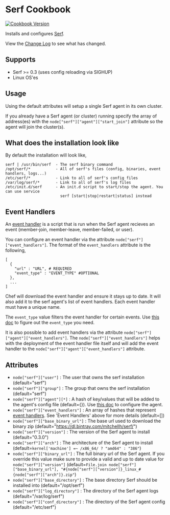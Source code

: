 Serf Cookbook
=============

[![Cookbook Version](https://img.shields.io/cookbook/v/serf.svg)](https://community.opscode.com/cookbooks/serf)

Installs and configures [Serf](http://www.serfdom.io/).

View the [Change Log](https://github.com/bbaugher/serf/blob/master/CHANGELOG.md) to see what has changed.

Supports
--------

 * Serf >= 0.3 (uses config reloading via SIGHUP)
 * Linux OS'es

Usage
-----

Using the default attributes will setup a single Serf agent in its own cluster.

If you already have a Serf agent (or cluster) running specify the array of address(es) with the 
`node["serf"]["agent"]["start_join"]` attribute so the agent will join the cluster(s).

What does the installation look like
------------------------------------

By default the installation will look like,

    serf | /usr/bin/serf  - The serf binary command
    /opt/serf/*           - All of serf's files (config, binaries, event handlers, logs...)
    /etc/serf/*           - Link to all of serf's config files
    /var/log/serf/*       - Link to all of serf's log files
    /etc/init.d/serf      - An init.d script to start/stop the agent. You can use service 
    				        serf [start|stop|restart|status] instead

Event Handlers
--------------

An [event handler](http://www.serfdom.io/docs/agent/event-handlers.html) is a script that is run when the Serf agent
recieves an event (member-join, member-leave, member-failed, or user).

You can configure an event handler via the attribute `node["serf"]["event_handlers"]`. The format of the `event_handlers` 
attribute is the following,

    [
      {
        "url" : "URL", # REQUIRED
        "event_type" : "EVENT_TYPE" #OPTIONAL
      },
      ...
    ]
    
Chef will download the event handler and ensure it stays up to date. It will also add it to the serf agent's list of event handlers. 
Each event handler must have a unique name.

The `event_type` value filters the event handler for certain events. Use [this doc](http://www.serfdom.io/docs/agent/event-handlers.html) 
to figure out the `event_type` you need.

It is also possible to add event handlers via the attribute `node["serf"]["agent"]["event_handlers"]`. The `node["serf"]["event_handlers"]`
helps with the deployment of the event handler file itself and will add the event handler to the `node["serf"]["agent"]["event_handlers"]`
attribute.

Attributes
----------

 * `node["serf"]["user"]` : The user that owns the serf installation (default="serf")
 * `node["serf"]["group"]` : The group that owns the serf installation (default="serf")
 * `node["serf"]["agent"][*]` : A hash of key/values that will be added to the agent's config file (default={}). Use [this doc](http://www.serfdom.io/docs/agent/options.html) to configure the agent.
 * `node["serf"]["event_handlers"]` : An array of hashes that represent [event handlers](http://www.serfdom.io/docs/agent/event-handlers.html). See 'Event Handlers' above for more details (default=[])
 * `node["serf"]["base_binary_url"]` : The base url used to download the binary zip (default="https://dl.bintray.com/mitchellh/serf/")
 * `node["serf"]["version"]` : The version of the Serf agent to install (default="0.3.0")
 * `node["serf"]["arch"]` : The architecture of the Serf agent to install (default=`kernel['machine'] =~ /x86_64/ ? "amd64" : "386"`)
 * `node["serf"]["binary_url"]` : The full binary url of the Serf agent. If you override this value make sure to provide a valid and up to date value for `node["serf"]["version"]` (default=`File.join node["serf"]["base_binary_url"], "#{node["serf"]["version"]}_linux_#{node["serf"]["arch"]}.zip"`)
 * `node["serf"]["base_directory"]` : The base directory Serf should be installed into (default="/opt/serf")
 * `node["serf"]["log_directory"]` : The directory of the Serf agent logs (default="/var/log/serf")
 * `node["serf"]["conf_directory"]` : The directory of the Serf agent config (default="/etc/serf")
 
